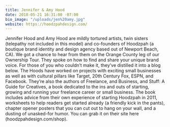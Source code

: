 ```yaml
---
title: Jennifer & Amy Hood
date: 2018-05-21 16:31:00 -07:00
bio_image: "/uploads/jen%20amy.jpg"
website: https://hoodzpahdesign.com/
---
```


Jennifer Hood and Amy Hood are mildly tortured artists, twin sisters (telepathy not included in this model) and co-founders of Hoodzpah (a boutique brand identity and design agency based out of Newport Beach, CA). We got a chance to hear from them on the Orange County leg of our Ownership Tour. They spoke on how to find and share your unique brand voice. For those of you who couldn’t make it, they’ve distilled it into a blog below. The Hoods have worked on projects with exciting small businesses as well as with cultural pillars like Target, 20th Century Fox, ESPN, and Facebook. They’re also the authors of Freelance, and Business, and Stuff: A Guide for Creatives, a book dedicated to the ins and outs of starting, growing and running your freelance career or small business. The book includes advice from their own experience of starting Hoodzpah in 2011, worksheets to help readers get started already (a friendly kick in the pants), chapter opener posters that you can cut out to hang on your wall, and a dusting of unasked-for humor. You can grab it on their site here (hoodzpahdesign.com/shop).